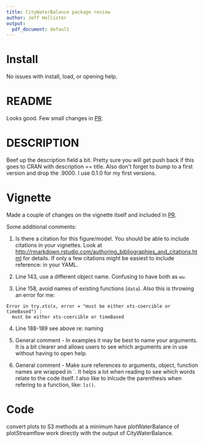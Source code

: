 ```yaml
---
title: CityWaterBalance package review
author: Jeff Hollister
output:
  pdf_document: default
---
```


# Install

No issues with install, load, or opening help.  

# README

Looks good.  Few small changes in [PR]().

# DESCRIPTION

Beef up the description field a bit.  Pretty sure you will get push back if this
goes to CRAN with description == title.  Also don't forget to bump to a first 
version and drop the .9000.  I use 0.1.0 for my first versions.

# Vignette

Made a couple of changes on the vignette itself and included in [PR]().

Some additional comments:

1. Is there a citation for this figure/model.  You should be able to include 
citations in your vignettes.  Look at 
<http://rmarkdown.rstudio.com/authoring_bibliographies_and_citations.html> for 
details.  If only a few citations might be easiest to include reference: in your 
YAML.

2. Line 143, use a different object name.  Confusing to have both as `wu`.

3. Line 158, avoid names of existing functions (`data`).  Also this is throwing 
an error for me:

```
Error in try.xts(x, error = "must be either xts-coercible or timeBased") : 
  must be either xts-coercible or timeBased
```
4. Line 188-189 see above re: naming

5. General comment - In examples it may be best to name your arguments.  It is a
bit clearer and allows users to see which arguments are in use without having to
open help.

6. General comment - Make sure references to arguments, object, function names 
are wrapped in \`. It helps a lot when reading to see which words relate to the 
code itself.  I also like to inlcude the parenthesis when refering to a 
function, like: `ls()`.

# Code

convert plots to S3 methods at a minimum have plotWaterBalance of plotStreamflow
work directly with the output of CityWaterBalance.





